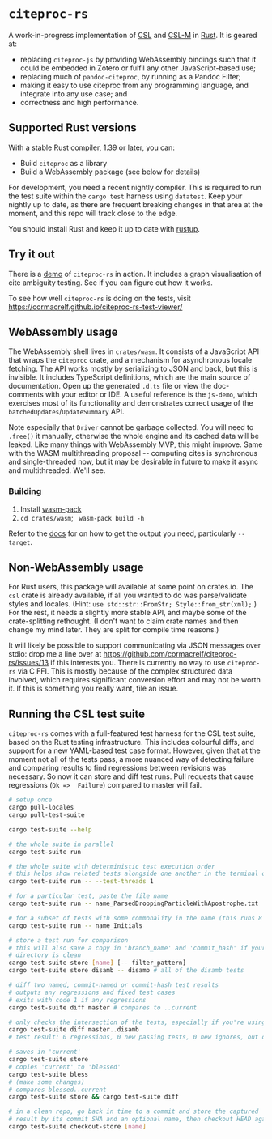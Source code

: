# `citeproc-rs`

A work-in-progress implementation of [CSL][] and [CSL-M][] in [Rust][]. It is 
geared at:

* replacing `citeproc-js` by providing WebAssembly bindings such that it could 
  be embedded in Zotero or fulfil any other JavaScript-based use;
* replacing much of `pandoc-citeproc`, by running as a Pandoc Filter;
* making it easy to use citeproc from any programming language, and integrate 
  into any use case; and
* correctness and high performance.

[CSL]: https://docs.citationstyles.org/en/stable/specification.html
[CSL-M]: https://citeproc-js.readthedocs.io/en/latest/csl-m/index.html
[Rust]: https://rust-lang.org/

## Supported Rust versions

With a stable Rust compiler, 1.39 or later, you can:

* Build `citeproc` as a library
* Build a WebAssembly package (see below for details)

For development, you need a recent nightly compiler. This is required to run 
the test suite within the `cargo test` harness using `datatest`. Keep your 
nightly up to date, as there are frequent breaking changes in that area at the 
moment, and this repo will track close to the edge.

You should install Rust and keep it up to date with 
[rustup](https://rustup.rs/). 

## Try it out

There is a [demo](https://cormacrelf.github.io/citeproc-wasm-demo/) of 
`citeproc-rs` in action. It includes a graph visualisation of cite ambiguity 
testing. See if you can figure out how it works.

To see how well `citeproc-rs` is doing on the tests, visit
https://cormacrelf.github.io/citeproc-rs-test-viewer/

## WebAssembly usage

The WebAssembly shell lives in `crates/wasm`. It consists of a JavaScript API 
that wraps the `citeproc` crate, and a mechanism for asynchronous locale 
fetching. The API works mostly by serializing to JSON and back, but this is 
invisible. It includes TypeScript definitions, which are the main source of 
documentation. Open up the generated `.d.ts` file or view the doc-comments with 
your editor or IDE. A useful reference is the `js-demo`, which exercises most 
of its functionality and demonstrates correct usage of the 
`batchedUpdates`/`UpdateSummary` API.

Note especially that `Driver` cannot be garbage collected. You will need to 
`.free()` it manually, otherwise the whole engine and its cached data will be 
leaked. Like many things with WebAssembly MVP, this might improve. Same with 
the WASM multithreading proposal -- computing cites is synchronous and 
single-threaded now, but it may be desirable in future to make it async and 
multithreaded. We'll see.

### Building

1. Install [wasm-pack](https://rustwasm.github.io/wasm-pack/installer/)
2. `cd crates/wasm`; ` wasm-pack build -h`

Refer to the 
[docs](https://rustwasm.github.io/docs/wasm-pack/commands/build.html) for on 
how to get the output you need, particularly `--target`. 

## Non-WebAssembly usage

For Rust users, this package will available at some point on crates.io. The 
`csl` crate is already available, if all you wanted to do was parse/validate 
styles and locales. (Hint: `use std::str::FromStr; Style::from_str(xml);`.) For 
the rest, it needs a slightly more stable API, and maybe some of the 
crate-splitting rethought. (I don't want to claim crate names and then change 
my mind later. They are split for compile time reasons.)

It will likely be possible to support communicating via JSON messages over 
stdio: drop me a line over at 
https://github.com/cormacrelf/citeproc-rs/issues/13 if this interests you.
There is currently no way to use `citeproc-rs` via C FFI. This is mostly 
because of the complex structured data involved, which requires significant 
conversion effort and may not be worth it. If this is something you really 
want, file an issue.

## Running the CSL test suite

`citeproc-rs` comes with a full-featured test harness for the CSL test suite, 
based on the Rust testing infrastructure. This includes colourful diffs, and 
support for a new YAML-based test case format. However, given that at the 
moment not all of the tests pass, a more nuanced way of detecting failure and 
comparing results to find regressions between revisions was necessary. So now 
it can store and diff test runs. Pull requests that cause regressions (`Ok => 
Failure`) compared to master will fail.

```sh
# setup once
cargo pull-locales
cargo pull-test-suite

cargo test-suite --help

# the whole suite in parallel
cargo test-suite run

# the whole suite with deterministic test execution order
# this helps show related tests alongside one another in the terminal output
cargo test-suite run -- --test-threads 1

# for a particular test, paste the file name
cargo test-suite run -- name_ParsedDroppingParticleWithApostrophe.txt

# for a subset of tests with some commonality in the name (this runs 8 of them)
cargo test-suite run -- name_Initials

# store a test run for comparison
# this will also save a copy in 'branch_name' and 'commit_hash' if your working 
# directory is clean
cargo test-suite store [name] [-- filter_pattern]
cargo test-suite store disamb -- disamb # all of the disamb tests

# diff two named, commit-named or commit-hash test results
# outputs any regressions and fixed test cases
# exits with code 1 if any regressions
cargo test-suite diff master # compares to ..current

# only checks the intersection of the tests, especially if you're using a filter
cargo test-suite diff master..disamb
# test result: 0 regressions, 0 new passing tests, 0 new ignores, out of 107 intersecting tests

# saves in 'current'
cargo test-suite store
# copies 'current' to 'blessed'
cargo test-suite bless
# (make some changes)
# compares blessed..current
cargo test-suite store && cargo test-suite diff

# in a clean repo, go back in time to a commit and store the captured
# result by its commit SHA and an optional name, then checkout HEAD again
cargo test-suite checkout-store [name]
```

<!--

Hidden because not currently working.

## Try it out!

Currently it can:

* parse a CSL style (ignoring `<info>`) with built-in validation, 
  type-checking, error reporting, and semantic versioning,
* parse a CSL-M style (ignoring `<info>`, probably still missing many 
  undocumented `citeproc-js` extensions to the spec),
* parse locale files and perform locale fallback and merging for 
  terms/dates/etc inside it
* parse a CSL-JSON file into references
* pluck out a particular reference, and execute the style against only that one
* read and write cites for an entire Pandoc JSON document

### Parse a style

```sh
git clone https://github.com/cormacrelf/citeproc-rs
cd citeproc-rs/crates/citeproc-cli
cargo run -- --csl ../example.csl # runs on a predefined single ref
cargo run -- --csl ../example.csl --library path/to/csl-json/file.json
```

To test it across the entire styles repo:

```sh
cd citeproc-rs/crates/citeproc-cli
cargo install --path . --force
cd ../..
git clone https://github.com/citation-style-language/styles
for style in styles/*.csl; do citeproc-rs --csl $style | pandoc -f json -t html; done
```

* Some styles in the repo are possibly invalid (mostly for using terms that 
  don't exist).
* Some will successfully output HTML!

### Parse a locale

You can also parse a locale to check for errors. It can find a locale in a 
locales directory assuming it is structured like [the official CSL locales 
repo](https://github.com/citation-style-language/locales), found via
[directories](https://docs.rs/directories) (the cache directory). **Shortcut**:

```sh
# clones the locales repo into place for you
cargo pull-locales
```

Then:

```sh
# currently broken
cd crates/citeproc-cli
cargo run -- parse-locale --lang en-GB
```

### The big end-to-end Pandoc filter (currently broken)

#### Step 1: export a CSL-JSON library somewhere, with Zotero for example

#### Step 2: create a markdown file

It must contain inline `csl`/`bibliography` metadata. Currently, and contrary 
to its documentation, Pandoc will automatically add `-F pandoc-citeproc` 
whenever you add command line `--metadata csl=XXX` or `--metadata 
bibliography=XXX` flags. (That is, as far as I know, only supposed to happen if 
you use shorthand `--csl XXX` or `--bibliography XXX`.)

    ---
    csl: path-to-my-csl.csl
    bibliography: path-to-my-csl-json-library.json
    ---

    First paragraph.[@knownCitekey]

    Second paragraph.[@knownCitekey; @anotherOne]

#### Step 4: Run as a filter!

```sh
# much quicker than `build --release` or `install --path .`
cargo build

pandoc -F ../target/debug/citeproc-rs input.md -s -o out.html

open out.html
```

-->

